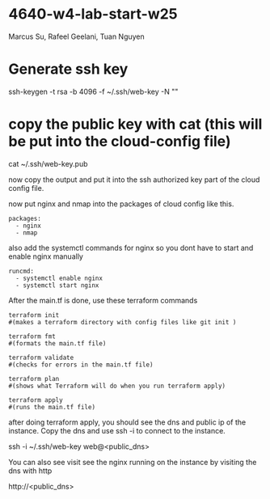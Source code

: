 # 4640-w4-lab-start-w25

Marcus Su, Rafeel Geelani, Tuan Nguyen


# Generate ssh key


ssh-keygen -t rsa -b 4096 -f ~/.ssh/web-key -N ""

# copy the public key with cat (this will be put into the cloud-config file)

cat ~/.ssh/web-key.pub

now copy the output and put it into the ssh authorized key part of the cloud config file.

now put nginx and nmap into the packages of cloud config like this.

```
packages:
  - nginx
  - nmap
```

also add the systemctl commands for nginx so you dont have to start and enable nginx manually
```
runcmd:
  - systemctl enable nginx
  - systemctl start nginx
```

After the main.tf is done, use these terraform commands

```
terraform init
#(makes a terraform directory with config files like git init )

terraform fmt
#(formats the main.tf file)

terraform validate
#(checks for errors in the main.tf file)

terraform plan
#(shows what Terraform will do when you run terraform apply)

terraform apply
#(runs the main.tf file)
```

after doing terraform apply, you should see the dns and public ip of the instance.
Copy the dns and use ssh -i to connect to the instance.

ssh -i ~/.ssh/web-key web@<public_dns>

You can also see visit see the nginx running on the instance by visiting the dns with http

http://<public_dns>
